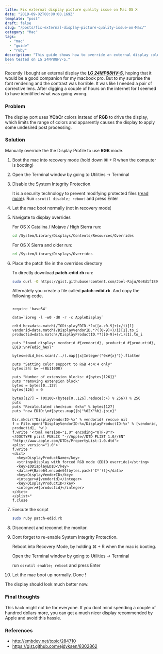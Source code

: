 ```yaml
---
title: Fix external display picture quality issue on Mac OS X
date: "2019-09-02T00:00:00.169Z"
template: "post"
draft: false
slug: "/posts/fix-external-display-picture-quality-issue-on-Mac/"
category: "Mac"
tags:
  - "mac"
  - "guide"
  - "ruby"
description: "This guide shows how to override an external display color profile on Mac OS X. It has
been tested on LG 24MP88HV-S."
---
```


Recently I bought an external display the [**_LG 24MP88HV-S_**](https://www.lg.com/us/displays/lg-24MP88HV-S-led-display),
hoping that it would be a good companion for my macbook pro. But to my surprise the font rendering and
the contrast was horrible. It was like I needed a pair of corrective lens. After
digging a couple of hours on the internet for I seemed to have identified what was going wrong.

### Problem

The display port uses **YCbCr** colors instead of **RGB** to drive the display, which limits
the range of colors and apparently causes the display to apply some undesired post processing.

### Solution

Manually override the the Display Profile to use **RGB** mode.

1. Boot the mac into recovery mode (hold down ⌘ + R when the computer is booting)

2. Open the Terminal window by going to Utilities -> Terminal

3. Disable the System Integrity Protection.

   It is a security technology to prevent modifying protected files ([read more](https://support.apple.com/en-us/HT204899)).
   Run `csrutil disable; reboot` and press Enter

4. Let the mac boot normally (not in recovery mode)

5. Navigate to display overrides

   For OS X Catalina / Mojave / High Sierra run:

   ```bash
   cd /System/Library/Displays/Contents/Resources/Overrides
   ```

   For OS X Sierra and older run:

   ```bash
   cd /System/Library/Displays/Overrides
   ```

6. Place the patch file in the overrides directory

   To directly download **patch-edid.rb** run:

   ```bash
   sudo curl -O https://gist.githubusercontent.com/Joel-Raju/0e8d1f1891175f544d75b4ba4dda1926/raw/d350425daf4bbf7ec953ed70ac77e9e6399d633b/patch-edid.rb
   ```

   Alternately you create a file called **patch-edid.rb**. And copy the following code.

   ```ruby{numberLines: true}

   require 'base64'

   data=`ioreg -l -w0 -d0 -r -c AppleDisplay`

   edid_hex=data.match(/IODisplayEDID.*?<([a-z0-9]+)>/i)[1]
   vendorid=data.match(/DisplayVendorID.*?([0-9]+)/i)[1].to_i
   productid=data.match(/DisplayProductID.*?([0-9]+)/i)[1].to_i

   puts "found display: vendorid #{vendorid}, productid #{productid}, EDID:\n#{edid_hex}"

   bytes=edid_hex.scan(/../).map{|x|Integer("0x#{x}")}.flatten

   puts "Setting color support to RGB 4:4:4 only"
   bytes[24] &= ~(0b11000)

   puts "Number of extension blocks: #{bytes[126]}"
   puts "removing extension block"
   bytes = bytes[0..127]
   bytes[126] = 0

   bytes[127] = (0x100-(bytes[0..126].reduce(:+) % 256)) % 256
   puts
   puts "Recalculated checksum: 0x%x" % bytes[127]
   puts "new EDID:\n#{bytes.map{|b|"%02X"%b}.join}"

   Dir.mkdir("DisplayVendorID-%x" % vendorid) rescue nil
   f = File.open("DisplayVendorID-%x/DisplayProductID-%x" % [vendorid, productid], 'w')
   f.write '<?xml version="1.0" encoding="UTF-8"?>
   <!DOCTYPE plist PUBLIC "-//Apple//DTD PLIST 1.0//EN" "http://www.apple.com/DTDs/PropertyList-1.0.dtd">
   <plist version="1.0">'
   f.write "
   <dict>
     <key>DisplayProductName</key>
     <string>Display with forced RGB mode (EDID override)</string>
     <key>IODisplayEDID</key>
     <data>#{Base64.encode64(bytes.pack('C*'))}</data>
     <key>DisplayVendorID</key>
     <integer>#{vendorid}</integer>
     <key>DisplayProductID</key>
     <integer>#{productid}</integer>
   </dict>
   </plist>"
   f.close
   ```

7. Execute the script

   ```bash
   sudo ruby patch-edid.rb
   ```

8. Disconnect and reconnet the monitor.

9. Dont forget to re-enable System Integrity Protection.

   Reboot into Recovery Mode, by holding ⌘ + R when the mac is booting.

   Open the Terminal window by going to Utilities -> Terminal

   run `csrutil enable; reboot` and press Enter

10. Let the mac boot up normally. Done !

The display should look much better now.

### Final thoughts

This hack might not be for everyone. If you dont mind spending a couple of hundred dollars more, you
can get a much nicer display recommended by Apple and avoid this hassle.

### References

- <http://embdev.net/topic/284710>
- <https://gist.github.com/ejdyksen/8302862>
